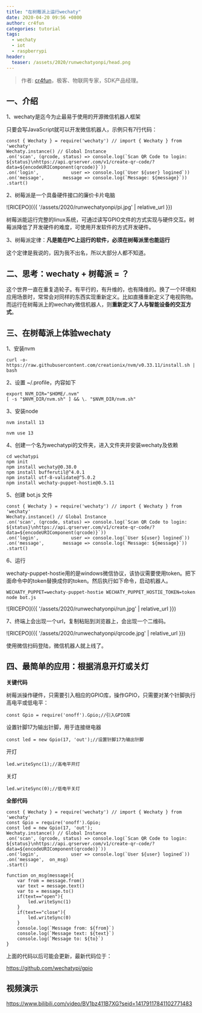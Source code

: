 ```yaml
---
title: "在树莓派上运行wechaty"
date: 2020-04-20 09:56 +0800
author: cr4fun
categories: tutorial
tags:
  - wechaty
  - iot
  - raspberrypi
header:
  teaser: /assets/2020/runwechatyonpi/head.png
---
```

<!-- markdownlint-disable -->

> 作者: [cr4fun](https://github.com/cr4fun)，极客、物联网专家，SDK产品经理。

<!-- more -->

## 一、介绍

1、wechaty是迄今为止最易于使用的开源微信机器人框架

只要会写JavaScript就可以开发微信机器人，示例只有7行代码：

```
const { Wechaty } = require('wechaty') // import { Wechaty } from 'wechaty'
Wechaty.instance() // Global Instance
.on('scan', (qrcode, status) => console.log(`Scan QR Code to login: ${status}\nhttps://api.qrserver.com/v1/create-qr-code/?data=${encodeURIComponent(qrcode)}`))
.on('login',            user => console.log(`User ${user} logined`))
.on('message',       message => console.log(`Message: ${message}`))
.start()
```

2、树莓派是一个具备硬件接口的廉价卡片电脑

![RICEPO]({{ '/assets/2020/runwechatyonpi/pi.jpg' | relative_url }})

树莓派能运行完整的linux系统，可通过读写GPIO文件的方式实现与硬件交互。树莓派降低了开发硬件的难度，可使用开发软件的方式开发硬件。

3、树莓派定律：**凡是能在PC上运行的软件，必须在树莓派里也能运行**

这个定律是我说的，因为我不出名，所以大部分人都不知道。

## 二、思考：wechaty + 树莓派 = ？

这个世界一直在重复造轮子。有平行的，有升维的，也有降维的。换了一个环境和应用场景时，常常会对同样的东西实现重新定义。比如直播重新定义了电视购物。而运行在树莓派上的wechaty微信机器人，则**重新定义了人与智能设备的交互方式**。

## 三、在树莓派上体验wechaty

1、安装nvm

```
curl -o- https://raw.githubusercontent.com/creationix/nvm/v0.33.11/install.sh | bash
```

2、设置 ~/.profile，内容如下

```
export NVM_DIR="$HOME/.nvm"
[ -s "$NVM_DIR/nvm.sh" ] && \. "$NVM_DIR/nvm.sh"
```

3、安装node

```
nvm install 13
```

```
nvm use 13
```
4、创建一个名为wechatypi的文件夹，进入文件夹并安装wechaty及依赖

```
cd wechatypi
npm init
npm install wechaty@0.38.0
npm install bufferutil@^4.0.1
npm install utf-8-validate@^5.0.2
npm install wechaty-puppet-hostie@0.5.11
```

5、创建 bot.js 文件

```
const { Wechaty } = require('wechaty') // import { Wechaty } from 'wechaty'
Wechaty.instance() // Global Instance
.on('scan', (qrcode, status) => console.log(`Scan QR Code to login: ${status}\nhttps://api.qrserver.com/v1/create-qr-code/?data=${encodeURIComponent(qrcode)}`))
.on('login',            user => console.log(`User ${user} logined`))
.on('message',       message => console.log(`Message: ${message}`))
.start()
```

6、运行

wechaty-puppet-hostie用的是windows微信协议，该协议需要使用token。把下面命令中的token替换成你的token。然后执行如下命令，启动机器人。

```
WECHATY_PUPPET=wechaty-puppet-hostie WECHATY_PUPPET_HOSTIE_TOKEN=token node bot.js
```

![RICEPO]({{ '/assets/2020/runwechatyonpi/run.jpg' | relative_url }})

7、终端上会出现一个url，复制粘贴到浏览器上，会出现一个二维码。

![RICEPO]({{ '/assets/2020/runwechatyonpi/qrcode.jpg' | relative_url }})

使用微信扫码登陆，微信机器人就上线了。

## 四、最简单的应用：根据消息开灯或关灯

**关键代码**

树莓派操作硬件，只需要引入相应的GPIO库，操作GPIO，只需要对某个针脚执行高电平或低电平：
```
const Gpio = require('onoff').Gpio;//引入GPIO库
```

设置针脚17为输出针脚，用于连接继电器
```
const led = new Gpio(17, 'out');//设置针脚17为输出针脚
```

开灯
```
led.writeSync(1);//高电平开灯
```

关灯
```
led.writeSync(0);//低电平关灯
```

**全部代码**

```
const { Wechaty } = require('wechaty') // import { Wechaty } from 'wechaty'
const Gpio = require('onoff').Gpio;
const led = new Gpio(17, 'out');
Wechaty.instance() // Global Instance
.on('scan', (qrcode, status) => console.log(`Scan QR Code to login: ${status}\nhttps://api.qrserver.com/v1/create-qr-code/?data=${encodeURIComponent(qrcode)}`))
.on('login',            user => console.log(`User ${user} logined`))
.on('message',  on_msg)
.start()

function on_msg(message){
    var from = message.from()
    var text = message.text()
    var to = message.to()
    if(text=="open"){
        led.writeSync(1)
    }
    if(text=="close"){
        led.writeSync(0)
    }
    console.log(`Message from: ${from}`)
    console.log(`Message text: ${text}`)
    console.log(`Message to: ${to}`)
}
```
上面的代码以后可能会更新，最新代码位于：

https://github.com/wechatypi/gpio

## 视频演示

https://www.bilibili.com/video/BV1bz411B7XG?seid=14179117841102771483
